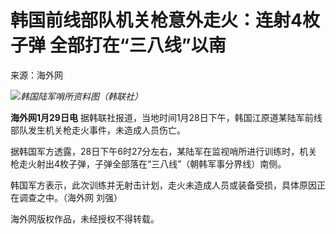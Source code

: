 # 韩国前线部队机关枪意外走火：连射4枚子弹 全部打在“三八线”以南

来源：海外网

![](https://inews.gtimg.com/newsapp_bt/0/15631942326/1000)_韩国陆军哨所资料图（韩联社）_

**海外网1月29日电** 据韩联社报道，当地时间1月28日下午，韩国江原道某陆军前线部队发生机关枪走火事件，未造成人员伤亡。

据韩国军方透露，28日下午6时27分左右，某陆军在监视哨所进行训练时，机关枪走火射出4枚子弹，子弹全部落在“三八线”（朝韩军事分界线）南侧。

韩国军方表示，此次训练并无射击计划，走火未造成人员或装备受损，具体原因正在调查之中。（海外网 刘强）

海外网版权作品，未经授权不得转载。

